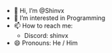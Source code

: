 - 👋 Hi, I’m @Shinvx
- 👀 I’m interested in Programming
- 📫 How to reach me:
    * Discord: shinvx
- 😄 Pronouns: He / Him

<!---
Shinvx/Shinvx is a ✨ special ✨ repository because its `README.md` (this file) appears on your GitHub profile.
You can click the Preview link to take a look at your changes.
--->
